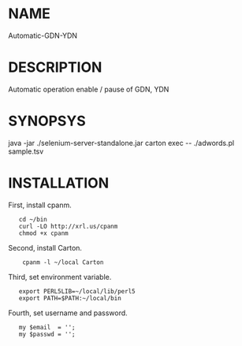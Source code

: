 # NAME

Automatic-GDN-YDN

# DESCRIPTION

Automatic operation enable / pause of GDN, YDN

# SYNOPSYS

  java -jar ./selenium-server-standalone.jar
  carton exec -- ./adwords.pl sample.tsv

# INSTALLATION

First, install cpanm.

       cd ~/bin
       curl -LO http://xrl.us/cpanm
       chmod +x cpanm   

Second, install Carton.

        cpanm -l ~/local Carton

Third, set environment variable.

       export PERL5LIB=~/local/lib/perl5
       export PATH=$PATH:~/local/bin

Fourth, set username and password.

       my $email  = '';
       my $passwd = '';